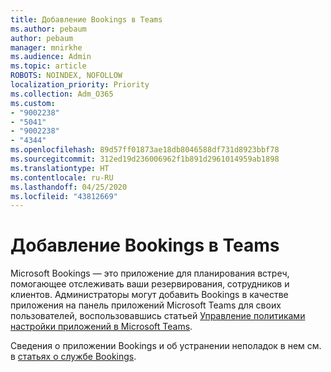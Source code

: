 ```yaml
---
title: Добавление Bookings в Teams
ms.author: pebaum
author: pebaum
manager: mnirkhe
ms.audience: Admin
ms.topic: article
ROBOTS: NOINDEX, NOFOLLOW
localization_priority: Priority
ms.collection: Adm_O365
ms.custom:
- "9002238"
- "5041"
- "9002238"
- "4344"
ms.openlocfilehash: 89d57ff01873ae18db8046588df731d8923bbf78
ms.sourcegitcommit: 312ed19d236006962f1b891d2961014959ab1898
ms.translationtype: HT
ms.contentlocale: ru-RU
ms.lasthandoff: 04/25/2020
ms.locfileid: "43812669"
---
```

# <a name="adding-bookings-to-teams"></a>Добавление Bookings в Teams

Microsoft Bookings — это приложение для планирования встреч, помогающее отслеживать ваши резервирования, сотрудников и клиентов. Администраторы могут добавить Bookings в качестве приложения на панель приложений Microsoft Teams для своих пользователей, воспользовавшись статьей [Управление политиками настройки приложений в Microsoft Teams](https://docs.microsoft.com/microsoftteams/teams-app-setup-policies).

Сведения о приложении Bookings и об устранении неполадок в нем см. в [статьях о службе Bookings](https://support.office.com/article/b9c9295c-c654-4b10-b5cc-f739825fc092).
